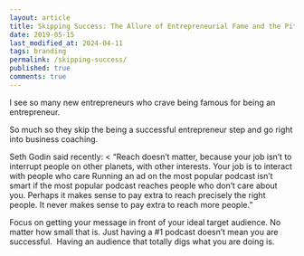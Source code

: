 ```yaml
---
layout: article
title: Skipping Success: The Allure of Entrepreneurial Fame and the Pitfalls of Premature Business Coaching
date: 2019-05-15
last_modified_at: 2024-04-11
tags: branding
permalink: /skipping-success/
published: true
comments: true
---
```

I see so many new entrepreneurs who crave being famous for being an entrepreneur.
<!--more-->
So much so they skip the being a successful entrepreneur step and go right into business coaching.

Seth Godin said recently:
< “Reach doesn’t matter, because your job isn’t to interrupt people on other planets, with other interests. Your job is to interact with people who care Running an ad on the most popular podcast isn’t smart if the most popular podcast reaches people who don’t care about you. Perhaps it makes sense to pay extra to reach precisely the right people. It never makes sense to pay extra to reach more people.”

Focus on getting your message in front of your ideal target audience. No matter how small that is. Just having a #1 podcast doesn’t mean you are successful.  Having an audience that totally digs what you are doing is.